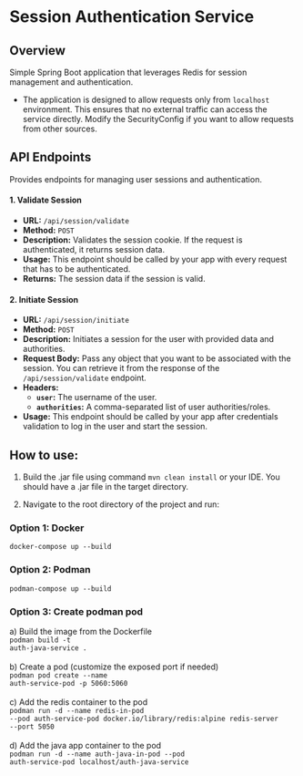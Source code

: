 # Session Authentication Service

## Overview

Simple Spring Boot application that leverages Redis for session management and authentication.
- The application is designed to allow requests only from `localhost` environment. This ensures that no external traffic can access the service directly. Modify the SecurityConfig if you want to allow requests from other sources.

## API Endpoints

Provides endpoints for managing user sessions and authentication.

#### 1. Validate Session

- **URL:** `/api/session/validate`
- **Method:** `POST`
- **Description:** Validates the session cookie. If the request is authenticated, it returns session data.
- **Usage:** This endpoint should be called by your app with every request that has to be authenticated.
- **Returns:** The session data if the session is valid.

#### 2. Initiate Session

- **URL:** `/api/session/initiate`
- **Method:** `POST`
- **Description:** Initiates a session for the user with provided data and authorities.
- **Request Body:** Pass any object that you want to be associated with the session. You can retrieve it from the response of the `/api/session/validate` endpoint.
- **Headers:**
    - **`user`:** The username of the user.
    - **`authorities`:** A comma-separated list of user authorities/roles.
- **Usage:** This endpoint should be called by your app after credentials validation to log in the user and start the session.

## How to use:

1) Build the .jar file using command `mvn clean install` or your IDE. You should have a .jar file in the target directory.

2) Navigate to the root directory of the project and run:
### Option 1: Docker

<code>docker-compose up --build</code>


### Option 2: Podman

<code>podman-compose up --build</code>

### Option 3: Create podman pod

a) Build the image from the Dockerfile <br />
<code>podman build -t auth-java-service .</code> <br /> <br />
b) Create a pod (customize the exposed port if needed) <br /> 
<code>podman pod create --name auth-service-pod -p 5060:5060</code> <br /> <br />
c) Add the redis container to the pod <br />
<code>podman run -d --name redis-in-pod --pod auth-service-pod docker.io/library/redis:alpine redis-server --port 5050</code> <br /> <br />
d) Add the java app container to the pod <br />
<code>podman run -d --name auth-java-in-pod --pod auth-service-pod localhost/auth-java-service</code> <br /> <br />



